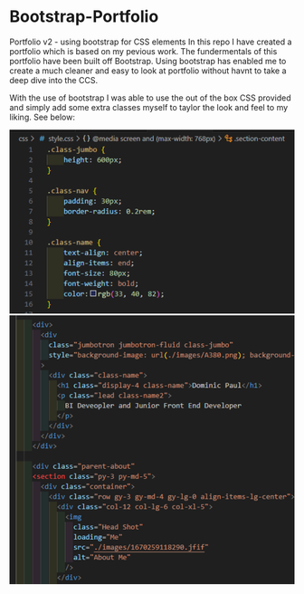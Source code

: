 # Bootstrap-Portfolio
Portfolio v2 - using bootstrap for CSS elements
In this repo I have created a portfolio which is based on my pevious work. The fundermentals of this portfolio have been built off Bootstrap. Using bootstrap has enabled me to create a much cleaner and easy to look at portfolio without havnt to take a deep dive into the CCS. 

With the use of bootstrap I was able to use the out of the box CSS provided and simply add some extra classes myself to taylor the look and feel to my liking. See below:

![CSS Screenshot](image-1.png)
![HTML Screen shot](image-2.png)

